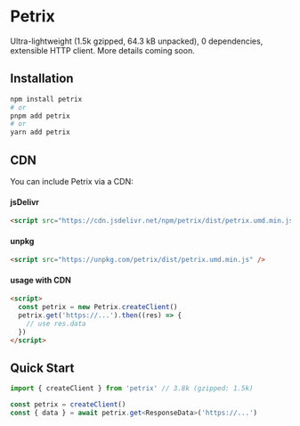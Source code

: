 # Petrix

Ultra-lightweight (1.5k gzipped, 64.3 kB unpacked), 0 dependencies, extensible HTTP client. More details coming soon.

## Installation

```bash
npm install petrix
# or
pnpm add petrix
# or
yarn add petrix
```

## CDN

You can include Petrix via a CDN:

#### jsDelivr

```html
<script src="https://cdn.jsdelivr.net/npm/petrix/dist/petrix.umd.min.js" />
```

#### unpkg

```html
<script src="https://unpkg.com/petrix/dist/petrix.umd.min.js" />
```

#### usage with CDN

```html
<script>
  const petrix = new Petrix.createClient()
  petrix.get('https://...').then((res) => {
    // use res.data
  })
</script>
```

## Quick Start

```typescript
import { createClient } from 'petrix' // 3.8k (gzipped: 1.5k)

const petrix = createClient()
const { data } = await petrix.get<ResponseData>('https://...')
```
